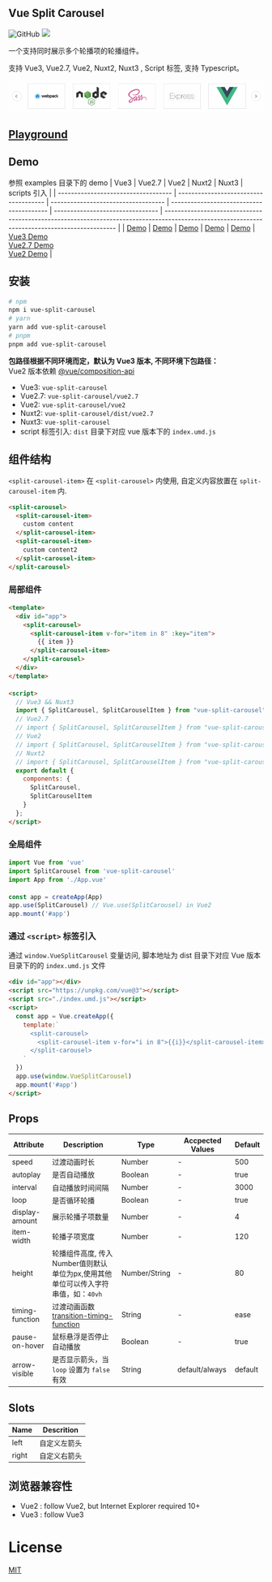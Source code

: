 
## Vue Split Carousel

![GitHub](https://img.shields.io/github/license/aaron00101010/vue-split-carousel.svg)
![](https://img.shields.io/npm/v/vue-split-carousel.svg)

一个支持同时展示多个轮播项的轮播组件。

支持 Vue3, Vue2.7, Vue2, Nuxt2, Nuxt3 , Script 标签, 支持 Typescript。

![show](https://raw.githubusercontent.com/Aaron00101010/vue-split-carousel/30dec58c513814a306ddd0fba08096ad291e4a7d/examples/GIF.gif)

## [Playground](https://codesandbox.io/s/elegant-bardeen-n6lg2?file=/src/App.vue) 

## Demo
 参照 examples 目录下的 demo
 | Vue3                                | Vue2.7                                | Vue2                                | Nuxt2                                    | Nuxt3                            | scripts 引入                                                                                                                                  |
 | ----------------------------------- | ------------------------------------- | ----------------------------------- | ---------------------------------------- | -------------------------------- | --------------------------------------------------------------------------------------------------------------------------------------------- |
 | [Demo](./examples/vue3/src/App.vue) | [Demo](./examples/vue2.7/src/App.vue) | [Demo](./examples/vue2/src/App.vue) | [Demo](./examples/nuxt2/pages/index.vue) | [Demo](./examples/nuxt3/app.vue) | [Vue3 Demo](./examples/scripts/vue3.html) <br/> [Vue2.7 Demo](./examples/scripts/vue2.7.html) <br/> [Vue2 Demo](./examples/scripts/vue2.html) |
## 安装

```bash
# npm
npm i vue-split-carousel
# yarn 
yarn add vue-split-carousel
# pnpm 
pnpm add vue-split-carousel
```
**包路径根据不同环境而定，默认为 Vue3 版本, 不同环境下包路径：**  
Vue2 版本依赖 [@vue/composition-api](https://github.com/vuejs/composition-api)
 - Vue3: `vue-split-carousel`
 - Vue2.7: `vue-split-carousel/vue2.7`
 - Vue2: `vue-split-carousel/vue2` 
 - Nuxt2: `vue-split-carousel/dist/vue2.7`
 - Nuxt3: `vue-split-carousel`
 - script 标签引入: `dist` 目录下对应 vue 版本下的 `index.umd.js`

## 组件结构

 `<split-carousel-item>` 在 `<split-carousel>` 内使用, 自定义内容放置在 `split-carousel-item` 内.

```html
<split-carousel>
  <split-carousel-item>
    custom content
  </split-carousel-item>
  <split-carousel-item>
    custom content2
  </split-carousel-item>
</split-carousel>
```

### 局部组件

```html
<template>
  <div id="app">
    <split-carousel>
      <split-carousel-item v-for="item in 8" :key="item">
        {{ item }}
      </split-carousel-item>
    </split-carousel>
  </div>
</template>

<script>
  // Vue3 && Nuxt3
  import { SplitCarousel, SplitCarouselItem } from "vue-split-carousel"; 
  // Vue2.7
  // import { SplitCarousel, SplitCarouselItem } from "vue-split-carousel/vue2.7"; 
  // Vue2
  // import { SplitCarousel, SplitCarouselItem } from "vue-split-carousel/vue2"; 
  // Nuxt2
  // import { SplitCarousel, SplitCarouselItem } from "vue-split-carousel/dist/vue2.7"; 
  export default {
    components: {
      SplitCarousel,
      SplitCarouselItem
    }
  };
</script>
```

</details>

### 全局组件

```js
import Vue from 'vue'
import SplitCarousel from 'vue-split-carousel'
import App from './App.vue'

const app = createApp(App)
app.use(SplitCarousel) // Vue.use(SplitCarousel) in Vue2
app.mount('#app')


```

### 通过 `<script>` 标签引入
通过 `window.VueSplitCarousel` 变量访问, 脚本地址为 dist 目录下对应 Vue 版本目录下的的 `index.umd.js` 文件

```html
<div id="app"></div>
<script src="https://unpkg.com/vue@3"></script>
<script src="./index.umd.js"></script>
<script>
  const app = Vue.createApp({
    template:`
      <split-carousel>
        <split-carousel-item v-for="i in 8">{{i}}</split-carousel-item>
      </split-carousel>
    `
  })
  app.use(window.VueSplitCarousel)
  app.mount('#app')
</script>
```

## Props

| Attribute       | Description                                                                       | Type          | Accpected Values | Default |
| --------------- | --------------------------------------------------------------------------------- | ------------- | ---------------- | ------- |
| speed           | 过渡动画时长                                                                      | Number        | -                | 500     |
| autoplay        | 是否自动播放                                                                      | Boolean       | -                | true    |
| interval        | 自动播放时间间隔                                                                  | Number        | -                | 3000    |
| loop            | 是否循环轮播                                                                      | Boolean       | -                | true    |
| display-amount  | 展示轮播子项数量                                                                  | Number        | -                | 4       |
| item-width      | 轮播子项宽度                                                                      | Number        | -                | 120     |
| height          | 轮播组件高度, 传入Number值则默认单位为px,使用其他单位可以传入字符串值，如：`40vh` | Number/String | -                | 80      |
| timing-function | 过渡动画函数 [transition-timing-function][1]                                      | String        | -                | ease    |
| pause-on-hover  | 鼠标悬浮是否停止自动播放                                                          | Boolean       | -                | true    |
| arrow-visible   | 是否显示箭头，当 `loop` 设置为 `false` 有效                                       | String        | default/always   | default |

## Slots

| Name  | Descrition   |
| ----- | ------------ |
| left  | 自定义左箭头 |
| right | 自定义右箭头 |

## 浏览器兼容性

- Vue2 : follow Vue2, but Internet Explorer required 10+
- Vue3 : follow Vue3
# License

[MIT](./LICENSE)

[1]: https://developer.mozilla.org/en-US/docs/Web/CSS/transition-timing-function
